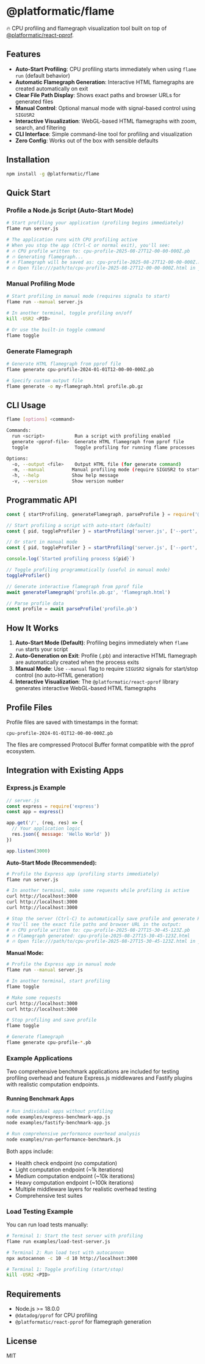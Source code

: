 # @platformatic/flame

🔥 CPU profiling and flamegraph visualization tool built on top of [@platformatic/react-pprof](https://github.com/platformatic/react-pprof).

## Features

- **Auto-Start Profiling**: CPU profiling starts immediately when using `flame run` (default behavior)
- **Automatic Flamegraph Generation**: Interactive HTML flamegraphs are created automatically on exit
- **Clear File Path Display**: Shows exact paths and browser URLs for generated files
- **Manual Control**: Optional manual mode with signal-based control using `SIGUSR2`
- **Interactive Visualization**: WebGL-based HTML flamegraphs with zoom, search, and filtering
- **CLI Interface**: Simple command-line tool for profiling and visualization
- **Zero Config**: Works out of the box with sensible defaults

## Installation

```bash
npm install -g @platformatic/flame
```

## Quick Start

### Profile a Node.js Script (Auto-Start Mode)

```bash
# Start profiling your application (profiling begins immediately)
flame run server.js

# The application runs with CPU profiling active
# When you stop the app (Ctrl-C or normal exit), you'll see:
# 🔥 CPU profile written to: cpu-profile-2025-08-27T12-00-00-000Z.pb
# 🔥 Generating flamegraph...
# 🔥 Flamegraph will be saved as: cpu-profile-2025-08-27T12-00-00-000Z.html
# 🔥 Open file:///path/to/cpu-profile-2025-08-27T12-00-00-000Z.html in your browser
```

### Manual Profiling Mode

```bash
# Start profiling in manual mode (requires signals to start)
flame run --manual server.js

# In another terminal, toggle profiling on/off
kill -USR2 <PID>

# Or use the built-in toggle command
flame toggle
```

### Generate Flamegraph

```bash
# Generate HTML flamegraph from pprof file
flame generate cpu-profile-2024-01-01T12-00-00-000Z.pb

# Specify custom output file
flame generate -o my-flamegraph.html profile.pb.gz
```

## CLI Usage

```bash
flame [options] <command>

Commands:
  run <script>           Run a script with profiling enabled
  generate <pprof-file>  Generate HTML flamegraph from pprof file
  toggle                 Toggle profiling for running flame processes

Options:
  -o, --output <file>    Output HTML file (for generate command)
  -m, --manual          Manual profiling mode (require SIGUSR2 to start)
  -h, --help            Show help message
  -v, --version         Show version number
```

## Programmatic API

```javascript
const { startProfiling, generateFlamegraph, parseProfile } = require('@platformatic/flame')

// Start profiling a script with auto-start (default)
const { pid, toggleProfiler } = startProfiling('server.js', ['--port', '3000'], { autoStart: true })

// Or start in manual mode
const { pid, toggleProfiler } = startProfiling('server.js', ['--port', '3000'], { autoStart: false })

console.log(`Started profiling process ${pid}`)

// Toggle profiling programmatically (useful in manual mode)
toggleProfiler()

// Generate interactive flamegraph from pprof file
await generateFlamegraph('profile.pb.gz', 'flamegraph.html')

// Parse profile data
const profile = await parseProfile('profile.pb')
```

## How It Works

1. **Auto-Start Mode (Default)**: Profiling begins immediately when `flame run` starts your script
2. **Auto-Generation on Exit**: Profile (.pb) and interactive HTML flamegraph are automatically created when the process exits
3. **Manual Mode**: Use `--manual` flag to require `SIGUSR2` signals for start/stop control (no auto-HTML generation)
4. **Interactive Visualization**: The `@platformatic/react-pprof` library generates interactive WebGL-based HTML flamegraphs

## Profile Files

Profile files are saved with timestamps in the format:
```
cpu-profile-2024-01-01T12-00-00-000Z.pb
```

The files are compressed Protocol Buffer format compatible with the pprof ecosystem.

## Integration with Existing Apps

### Express.js Example

```javascript
// server.js
const express = require('express')
const app = express()

app.get('/', (req, res) => {
  // Your application logic
  res.json({ message: 'Hello World' })
})

app.listen(3000)
```

**Auto-Start Mode (Recommended):**
```bash
# Profile the Express app (profiling starts immediately)
flame run server.js

# In another terminal, make some requests while profiling is active
curl http://localhost:3000
curl http://localhost:3000
curl http://localhost:3000

# Stop the server (Ctrl-C) to automatically save profile and generate HTML flamegraph
# You'll see the exact file paths and browser URL in the output:
# 🔥 CPU profile written to: cpu-profile-2025-08-27T15-30-45-123Z.pb
# 🔥 Flamegraph generated: cpu-profile-2025-08-27T15-30-45-123Z.html
# 🔥 Open file:///path/to/cpu-profile-2025-08-27T15-30-45-123Z.html in your browser
```

**Manual Mode:**
```bash
# Profile the Express app in manual mode
flame run --manual server.js

# In another terminal, start profiling
flame toggle

# Make some requests
curl http://localhost:3000
curl http://localhost:3000

# Stop profiling and save profile
flame toggle

# Generate flamegraph
flame generate cpu-profile-*.pb
```

### Example Applications

Two comprehensive benchmark applications are included for testing profiling overhead and feature Express.js middlewares and Fastify plugins with realistic computation endpoints.

#### Running Benchmark Apps
```bash
# Run individual apps without profiling
node examples/express-benchmark-app.js
node examples/fastify-benchmark-app.js

# Run comprehensive performance overhead analysis
node examples/run-performance-benchmark.js
```

Both apps include:
- Health check endpoint (no computation)
- Light computation endpoint (~1k iterations)
- Medium computation endpoint (~10k iterations)
- Heavy computation endpoint (~100k iterations)
- Multiple middleware layers for realistic overhead testing
- Comprehensive test suites

### Load Testing Example

You can run load tests manually:

```bash
# Terminal 1: Start the test server with profiling
flame run examples/load-test-server.js

# Terminal 2: Run load test with autocannon
npx autocannon -c 10 -d 10 http://localhost:3000

# Terminal 1: Toggle profiling (start/stop)
kill -USR2 <PID>
```

## Requirements

- Node.js >= 18.0.0
- `@datadog/pprof` for CPU profiling
- `@platformatic/react-pprof` for flamegraph generation

## License

MIT
